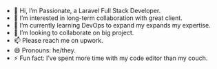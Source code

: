 - 👋 Hi, I’m Passionate, a Laravel Full Stack Developer.
- 👀 I’m interested in long-term collaboration with great client.
- 🌱 I’m currently learning DevOps to expand my expands my expertise.
- 💞️ I’m looking to collaborate on big project.
- 📫 Please reach me on upwork.
- 😄 Pronouns: he/they.
- ⚡ Fun fact: I’ve spent more time with my code editor than my couch.
